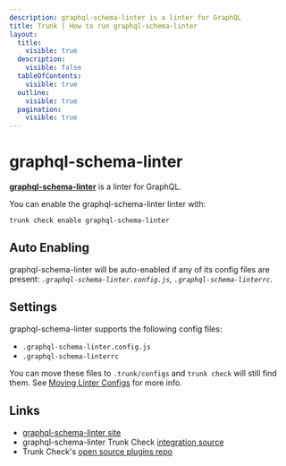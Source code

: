 ```yaml
---
description: graphql-schema-linter is a linter for GraphQL
title: Trunk | How to run graphql-schema-linter
layout:
  title:
    visible: true
  description:
    visible: false
  tableOfContents:
    visible: true
  outline:
    visible: true
  pagination:
    visible: true
---
```


# graphql-schema-linter

[**graphql-schema-linter**](https://github.com/cjoudrey/graphql-schema-linter#readme) is a linter for GraphQL.

You can enable the graphql-schema-linter linter with:

```shell
trunk check enable graphql-schema-linter
```

## Auto Enabling

graphql-schema-linter will be auto-enabled if any of its config files are present: *`.graphql-schema-linter.config.js`, `.graphql-schema-linterrc`*.

## Settings

graphql-schema-linter supports the following config files:
* `.graphql-schema-linter.config.js`
* `.graphql-schema-linterrc`

You can move these files to `.trunk/configs` and `trunk check` will still find them. See [Moving Linter Configs](..#moving-linter-configs) for more info.




## Links

- [graphql-schema-linter site](https://github.com/cjoudrey/graphql-schema-linter#readme)
- graphql-schema-linter Trunk Check [integration source](https://github.com/trunk-io/plugins/tree/main/linters/graphql-schema-linter)
- Trunk Check's [open source plugins repo](https://github.com/trunk-io/plugins/tree/main)
